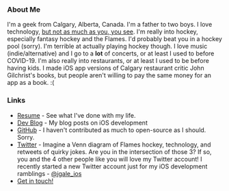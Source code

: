 ### About Me
I'm a geek from Calgary, Alberta, Canada. I'm a father to two boys. I love technology, [but not as much as you, you see](https://www.youtube.com/watch?v=ERCzN91JicA). I'm really into hockey, especially fantasy hockey and the Flames. I'd probably beat you in a hockey pool (sorry). I'm terrible at actually playing hockey though. I love music (indie/alternative) and I go to a **lot** of concerts, or at least I used to before COVID-19. I'm also really into restaurants, or at least I used to be before having kids. I made iOS app versions of Calgary restaurant critic John Gilchrist's books, but people aren't willing to pay the same money for an app as a book. :(

### Links
* [Resume](https://jeremygale.com/resume/jeremy-gale.pdf) - See what I've done with my life.
* [Dev Blog](https://dev.jeremygale.com) - My blog posts on iOS development
* [GitHub](https://github.com/jgale) - I haven't contributed as much to open-source as I should. Sorry.
* [Twitter](https://twitter.com/jeremygale) - Imagine a Venn diagram of Flames hockey, technology, and retweets of quirky jokes. Are you in the intersection of those 3? If so, you and the 4 other people like you will love my Twitter account! I recently started a new Twitter account just for my iOS development ramblings - [@jgale_ios](https://twitter.com/jgale_ios) 
* [Get in touch!](mailto:jeremy@jeremygale.com)

